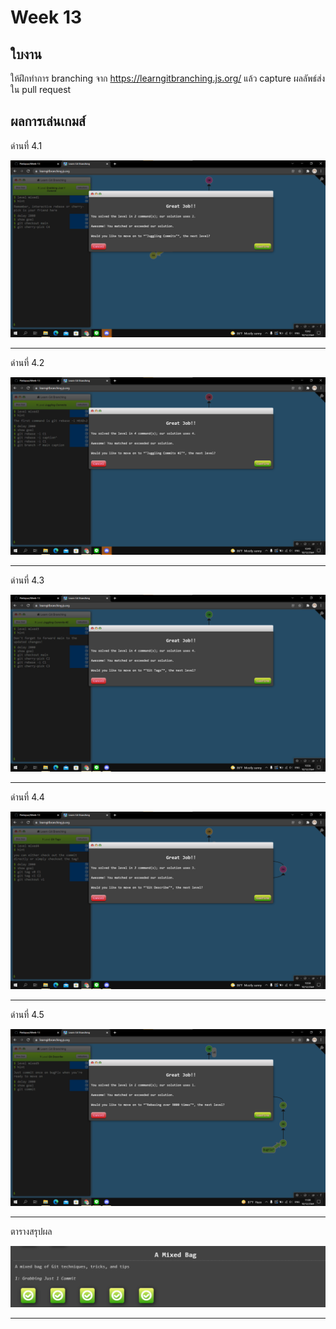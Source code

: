 # Week 13 #

## ใบงาน

ให้ฝึกทำการ branching  จาก  https://learngitbranching.js.org/ แล้ว capture ผลลัพธ์ส่งใน pull request

## ผลการเล่นเกมส์

ด่านที่ 4.1 

<img src="Main/pic13Lv4/1.png">

---

ด่านที่ 4.2

<img src="Main/pic13Lv4/2.png">

---

ด่านที่ 4.3

<img src="Main/pic13Lv4/3.png">

---

ด่านที่ 4.4

<img src="Main/pic13Lv4/4.png">

---

ด่านที่ 4.5

<img src="Main/pic13Lv4/5.png">

---

ตารางสรุปผล

<img src="Main/pic13Lv4/0.png">

---
